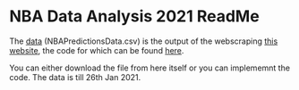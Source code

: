# NBA Data Analysis 2021 ReadMe

The [data](https://github.com/mitushiananya/NBA-Data-Analysis-2021/blob/main/NBAPredictionsData.csv) (NBAPredictionsData.csv) is the output of the webscraping [this website](https://projects.fivethirtyeight.com/2021-nba-predictions/), the code for which can be found [here](https://github.com/mitushiananya/Web-Scraping-using-Python/blob/main/Web%20Scrape%20Jupyter%20Notebook/NBAPredictions.ipynb). 

You can either download the file from here itself or you can implememnt the code. The data is till 26th Jan 2021. 
